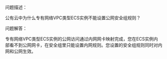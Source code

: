 问题描述：

公有云中为什么专有网络VPC类型ECS实例不能设置公网安全组规则？

问题解答：

专有网络VPC类型ECS实例的公网访问通过内网网卡映射完成，您在ECS实例内部看不到公网网卡，在安全组里只能设置内网规则。您设置的安全组规则同时对内网和公网生效。

